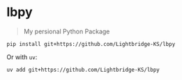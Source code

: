 # lbpy

> My persional Python Package


```shell
pip install git+https://github.com/Lightbridge-KS/lbpy
```

Or with `uv`:

```shell
uv add git+https://github.com/Lightbridge-KS/lbpy
```